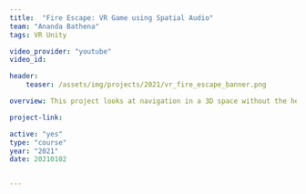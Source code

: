 ```yaml
---
title:  "Fire Escape: VR Game using Spatial Audio"
team: "Ananda Bathena"
tags: VR Unity

video_provider: "youtube"
video_id:

header:
    teaser: /assets/img/projects/2021/vr_fire_escape_banner.png

overview: This project looks at navigation in a 3D space without the help of visuals, and using only spatial audio. The mobile VR game is designed such that one would have to rely on spatial audio cues to move from one point to other and eventually reach a specific destination.

project-link: 

active: "yes"
type: "course"
year: "2021"
date: 20210102


---
```

